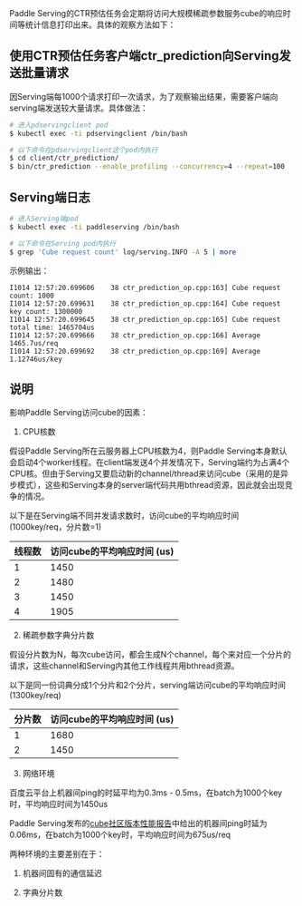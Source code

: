 Paddle Serving的CTR预估任务会定期将访问大规模稀疏参数服务cube的响应时间等统计信息打印出来。具体的观察方法如下：

## 使用CTR预估任务客户端ctr_prediction向Serving发送批量请求

因Serving端每1000个请求打印一次请求，为了观察输出结果，需要客户端向serving端发送较大量请求。具体做法：

```bash
# 进入pdservingclient pod
$ kubectl exec -ti pdservingclient /bin/bash

# 以下命令在pdservingclient这个pod内执行
$ cd client/ctr_prediction/
$ bin/ctr_prediction --enable_profiling --concurrency=4 --repeat=100
```

## Serving端日志

```bash
# 进入Serving端pod
$ kubectl exec -ti paddleserving /bin/bash

# 以下命令在Serving pod内执行
$ grep 'Cube request count' log/serving.INFO -A 5 | more
```

示例输出：
```
I1014 12:57:20.699606    38 ctr_prediction_op.cpp:163] Cube request count: 1000
I1014 12:57:20.699631    38 ctr_prediction_op.cpp:164] Cube request key count: 1300000
I1014 12:57:20.699645    38 ctr_prediction_op.cpp:165] Cube request total time: 1465704us
I1014 12:57:20.699666    38 ctr_prediction_op.cpp:166] Average 1465.7us/req
I1014 12:57:20.699692    38 ctr_prediction_op.cpp:169] Average 1.12746us/key
```

## 说明

影响Paddle Serving访问cube的因素：

1) CPU核数

假设Paddle Serving所在云服务器上CPU核数为4，则Paddle Serving本身默认会启动4个worker线程。在client端发送4个并发情况下，Serving端约为占满4个CPU核。但由于Serving又要启动新的channel/thread来访问cube（采用的是异步模式），这些和Serving本身的server端代码共用bthread资源，因此就会出现竞争的情况。

以下是在Serving端不同并发请求数时，访问cube的平均响应时间 (1000key/req，分片数=1)

线程数 | 访问cube的平均响应时间 (us)
-------|-------
1 | 1450
2 | 1480
3 | 1450
4 | 1905


2) 稀疏参数字典分片数

假设分片数为N，每次cube访问，都会生成N个channel，每个来对应一个分片的请求，这些channel和Serving内其他工作线程共用bthread资源。

以下是同一份词典分成1个分片和2个分片，serving端访问cube的平均响应时间 (1300key/req)

分片数 | 访问cube的平均响应时间 (us)
-------|--------------------------
1 | 1680
2 | 1450

3) 网络环境

百度云平台上机器间ping的时延平均为0.3ms - 0.5ms，在batch为1000个key时，平均响应时间为1450us

Paddle Serving发布的[cube社区版本性能报告](https://github.com/PaddlePaddle/Serving/blob/develop/cube/doc/performance.md)中给出的机器间ping时延为0.06ms，在batch为1000个key时，平均响应时间为675us/req

两种环境的主要差别在于：

1) 机器间固有的通信延迟

2) 字典分片数

